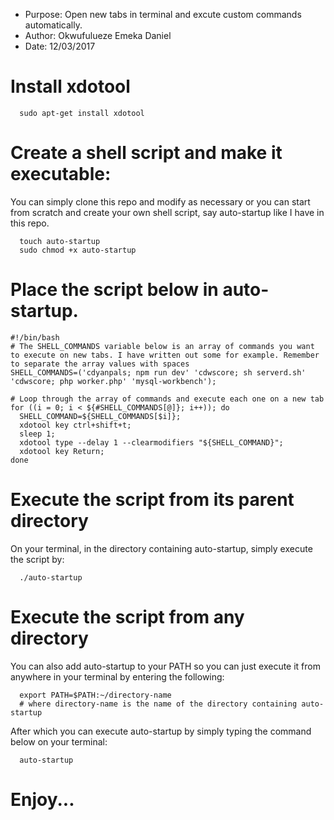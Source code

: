 - Purpose: Open new tabs in terminal and excute custom commands automatically.
- Author: Okwufulueze Emeka Daniel
- Date: 12/03/2017


# Install xdotool
```
  sudo apt-get install xdotool
```

# Create a shell script and make it executable:
You can simply clone this repo and modify as necessary or you can start from scratch and create your own shell script, say auto-startup like I have in this repo.
```
  touch auto-startup
  sudo chmod +x auto-startup
```

# Place the script below in auto-startup.
```
#!/bin/bash
# The SHELL_COMMANDS variable below is an array of commands you want to execute on new tabs. I have written out some for example. Remember to separate the array values with spaces
SHELL_COMMANDS=('cdyanpals; npm run dev' 'cdwscore; sh serverd.sh' 'cdwscore; php worker.php' 'mysql-workbench');

# Loop through the array of commands and execute each one on a new tab
for ((i = 0; i < ${#SHELL_COMMANDS[@]}; i++)); do
  SHELL_COMMAND=${SHELL_COMMANDS[$i]};
  xdotool key ctrl+shift+t;
  sleep 1;
  xdotool type --delay 1 --clearmodifiers "${SHELL_COMMAND}";
  xdotool key Return;
done
```


# Execute the script from its parent directory
On your terminal, in the directory containing auto-startup, simply execute the script by:
```
  ./auto-startup
```

# Execute the script from any directory
You can also add auto-startup to your PATH so you can just execute it from anywhere in your terminal by entering the following:
```
  export PATH=$PATH:~/directory-name
  # where directory-name is the name of the directory containing auto-startup
```
After which you can execute auto-startup by simply typing the command below on your terminal:
```
  auto-startup
```
# Enjoy...
